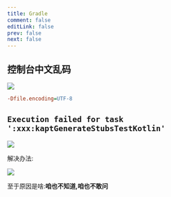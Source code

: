 ```yaml
---
title: Gradle
comment: false
editLink: false
prev: false
next: false
---
```



## 控制台中文乱码

![](https://cdn.jsdelivr.net/gh/hhypygy/images@master/20231227/image.4nsl43xs3gu0.webp)

```ini
-Dfile.encoding=UTF-8
```

## `Execution failed for task ':xxx:kaptGenerateStubsTestKotlin'`

![](https://cdn.jsdelivr.net/gh/hhypygy/images@master/20231227/image.17t44otxp51c.webp)

解决办法:

![](https://cdn.jsdelivr.net/gh/hhypygy/images@master/20231227/image.4w2cas5mpng0.webp)

至于原因是啥:**咱也不知道,咱也不敢问**
